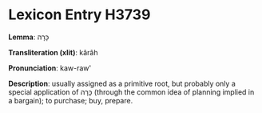 # Lexicon Entry H3739

**Lemma**: כָּרָה

**Transliteration (xlit)**: kârâh

**Pronunciation**: kaw-raw'

**Description**:
usually assigned as a primitive root, but probably only a special application of כָּרָה (through the common idea of planning implied in a bargain); to purchase; buy, prepare.
